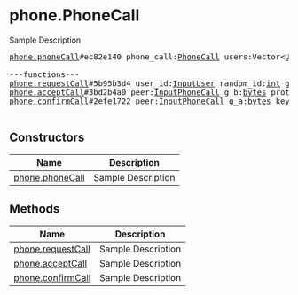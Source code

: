 # phone.PhoneCall

Sample Description

<pre>
<a href="../constructor/phone.phoneCall.md">phone.phoneCall</a>#ec82e140 phone_call:<a href="../type/PhoneCall.md">PhoneCall</a> users:Vector&lt;<a href="../type/User.md">User</a>&gt; = <a href="../type/phone.PhoneCall.md">phone.PhoneCall</a>;

---functions---
<a href="../method/phone.requestCall.md">phone.requestCall</a>#5b95b3d4 user_id:<a href="../type/InputUser.md">InputUser</a> random_id:<a href="../type/int.md">int</a> g_a_hash:<a href="../type/bytes.md">bytes</a> protocol:<a href="../type/PhoneCallProtocol.md">PhoneCallProtocol</a> = <a href="../type/phone.PhoneCall.md">phone.PhoneCall</a>;
<a href="../method/phone.acceptCall.md">phone.acceptCall</a>#3bd2b4a0 peer:<a href="../type/InputPhoneCall.md">InputPhoneCall</a> g_b:<a href="../type/bytes.md">bytes</a> protocol:<a href="../type/PhoneCallProtocol.md">PhoneCallProtocol</a> = <a href="../type/phone.PhoneCall.md">phone.PhoneCall</a>;
<a href="../method/phone.confirmCall.md">phone.confirmCall</a>#2efe1722 peer:<a href="../type/InputPhoneCall.md">InputPhoneCall</a> g_a:<a href="../type/bytes.md">bytes</a> key_fingerprint:<a href="../type/long.md">long</a> protocol:<a href="../type/PhoneCallProtocol.md">PhoneCallProtocol</a> = <a href="../type/phone.PhoneCall.md">phone.PhoneCall</a>;

</pre>

## Constructors

| Name | Description |
|------|-------------|
| [phone.phoneCall](../constructor/phone.phoneCall.md) | Sample Description |

## Methods

| Name | Description |
|------|-------------|
| [phone.requestCall](../method/phone.requestCall.md) | Sample Description |
| [phone.acceptCall](../method/phone.acceptCall.md) | Sample Description |
| [phone.confirmCall](../method/phone.confirmCall.md) | Sample Description |
